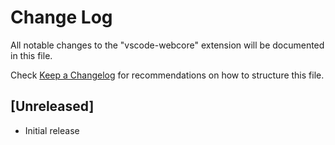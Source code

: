 # Change Log
All notable changes to the "vscode-webcore" extension will be documented in this file.

Check [Keep a Changelog](http://keepachangelog.com/) for recommendations on how to structure this file.

## [Unreleased]
- Initial release